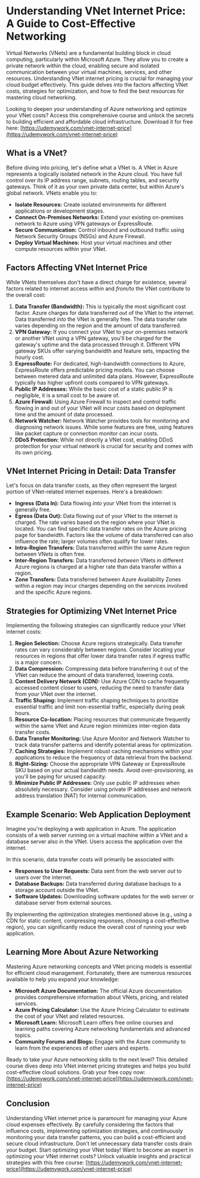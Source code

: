 # Understanding VNet Internet Price: A Guide to Cost-Effective Networking

Virtual Networks (VNets) are a fundamental building block in cloud computing, particularly within Microsoft Azure. They allow you to create a private network within the cloud, enabling secure and isolated communication between your virtual machines, services, and other resources. Understanding VNet internet pricing is crucial for managing your cloud budget effectively. This guide delves into the factors affecting VNet costs, strategies for optimization, and how to find the best resources for mastering cloud networking.

Looking to deepen your understanding of Azure networking and optimize your VNet costs? Access this comprehensive course and unlock the secrets to building efficient and affordable cloud infrastructure. Download it for free here: [https://udemywork.com/vnet-internet-price](https://udemywork.com/vnet-internet-price)

## What is a VNet?

Before diving into pricing, let's define what a VNet is. A VNet in Azure represents a logically isolated network in the Azure cloud. You have full control over its IP address range, subnets, routing tables, and security gateways. Think of it as your own private data center, but within Azure's global network.  VNets enable you to:

*   **Isolate Resources:** Create isolated environments for different applications or development stages.
*   **Connect On-Premises Networks:**  Extend your existing on-premises network to Azure using VPN gateways or ExpressRoute.
*   **Secure Communication:** Control inbound and outbound traffic using Network Security Groups (NSGs) and Azure Firewall.
*   **Deploy Virtual Machines:** Host your virtual machines and other compute resources within your VNet.

## Factors Affecting VNet Internet Price

While VNets themselves don't have a direct charge for existence, several factors related to internet access *within* and *from/to* the VNet contribute to the overall cost:

1.  **Data Transfer (Bandwidth):** This is typically the most significant cost factor. Azure charges for data transferred *out* of the VNet to the internet. Data transferred *into* the VNet is generally free. The data transfer rate varies depending on the region and the amount of data transferred.
2.  **VPN Gateway:** If you connect your VNet to your on-premises network or another VNet using a VPN gateway, you'll be charged for the gateway's uptime and the data processed through it.  Different VPN gateway SKUs offer varying bandwidth and feature sets, impacting the hourly cost.
3.  **ExpressRoute:**  For dedicated, high-bandwidth connections to Azure, ExpressRoute offers predictable pricing models. You can choose between metered data and unlimited data plans. However, ExpressRoute typically has higher upfront costs compared to VPN gateways.
4.  **Public IP Addresses:** While the basic cost of a static public IP is negligible, it is a small cost to be aware of.
5.  **Azure Firewall:** Using Azure Firewall to inspect and control traffic flowing in and out of your VNet will incur costs based on deployment time and the amount of data processed.
6.  **Network Watcher:**  Network Watcher provides tools for monitoring and diagnosing network issues. While some features are free, using features like packet capture or connection monitor can incur costs.
7.  **DDoS Protection:** While not directly a VNet cost, enabling DDoS protection for your virtual network is crucial for security and comes with its own pricing.

## VNet Internet Pricing in Detail: Data Transfer

Let's focus on data transfer costs, as they often represent the largest portion of VNet-related internet expenses. Here's a breakdown:

*   **Ingress (Data In):** Data flowing *into* your VNet from the internet is generally free.
*   **Egress (Data Out):**  Data flowing *out* of your VNet to the internet is charged. The rate varies based on the region where your VNet is located. You can find specific data transfer rates on the Azure pricing page for bandwidth.  Factors like the volume of data transferred can also influence the rate; larger volumes often qualify for lower rates.
*   **Intra-Region Transfers:** Data transferred *within* the same Azure region between VNets is often free.
*   **Inter-Region Transfers:** Data transferred *between* VNets in different Azure regions is charged at a higher rate than data transfer within a region.
*   **Zone Transfers:** Data transferred between Azure Availability Zones within a region may incur charges depending on the services involved and the specific Azure regions.

## Strategies for Optimizing VNet Internet Price

Implementing the following strategies can significantly reduce your VNet internet costs:

1.  **Region Selection:** Choose Azure regions strategically.  Data transfer rates can vary considerably between regions. Consider locating your resources in regions that offer lower data transfer rates if egress traffic is a major concern.
2.  **Data Compression:** Compressing data before transferring it out of the VNet can reduce the amount of data transferred, lowering costs.
3.  **Content Delivery Network (CDN):** Use Azure CDN to cache frequently accessed content closer to users, reducing the need to transfer data from your VNet over the internet.
4.  **Traffic Shaping:**  Implement traffic shaping techniques to prioritize essential traffic and limit non-essential traffic, especially during peak hours.
5.  **Resource Co-location:** Placing resources that communicate frequently within the same VNet and Azure region minimizes inter-region data transfer costs.
6.  **Data Transfer Monitoring:**  Use Azure Monitor and Network Watcher to track data transfer patterns and identify potential areas for optimization.
7.  **Caching Strategies:** Implement robust caching mechanisms within your applications to reduce the frequency of data retrieval from the backend.
8.  **Right-Sizing:** Choose the appropriate VPN Gateway or ExpressRoute SKU based on your actual bandwidth needs.  Avoid over-provisioning, as you'll be paying for unused capacity.
9.  **Minimize Public IP Addresses:** Only use public IP addresses when absolutely necessary. Consider using private IP addresses and network address translation (NAT) for internal communication.

## Example Scenario: Web Application Deployment

Imagine you're deploying a web application in Azure. The application consists of a web server running on a virtual machine within a VNet and a database server also in the VNet.  Users access the application over the internet.

In this scenario, data transfer costs will primarily be associated with:

*   **Responses to User Requests:**  Data sent from the web server *out* to users over the internet.
*   **Database Backups:** Data transferred during database backups to a storage account outside the VNet.
*   **Software Updates:** Downloading software updates for the web server or database server from external sources.

By implementing the optimization strategies mentioned above (e.g., using a CDN for static content, compressing responses, choosing a cost-effective region), you can significantly reduce the overall cost of running your web application.

## Learning More About Azure Networking

Mastering Azure networking concepts and VNet pricing models is essential for efficient cloud management.  Fortunately, there are numerous resources available to help you expand your knowledge:

*   **Microsoft Azure Documentation:**  The official Azure documentation provides comprehensive information about VNets, pricing, and related services.
*   **Azure Pricing Calculator:** Use the Azure Pricing Calculator to estimate the cost of your VNet and related resources.
*   **Microsoft Learn:** Microsoft Learn offers free online courses and learning paths covering Azure networking fundamentals and advanced topics.
*   **Community Forums and Blogs:** Engage with the Azure community to learn from the experiences of other users and experts.

Ready to take your Azure networking skills to the next level? This detailed course dives deep into VNet internet pricing strategies and helps you build cost-effective cloud solutions. Grab your free copy now: [https://udemywork.com/vnet-internet-price](https://udemywork.com/vnet-internet-price)

## Conclusion

Understanding VNet internet price is paramount for managing your Azure cloud expenses effectively. By carefully considering the factors that influence costs, implementing optimization strategies, and continuously monitoring your data transfer patterns, you can build a cost-efficient and secure cloud infrastructure.  Don't let unnecessary data transfer costs drain your budget. Start optimizing your VNet today!
Want to become an expert in optimizing your VNet internet costs? Unlock valuable insights and practical strategies with this free course: [https://udemywork.com/vnet-internet-price](https://udemywork.com/vnet-internet-price)
